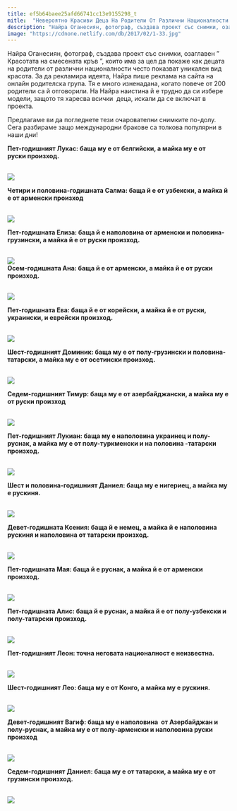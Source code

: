 ```yaml
---
title: ef5b64baee25afd66741cc13e9155298_t
mitle:  "Невероятно Красиви Деца На Родители От Различни Националности!"
description: "Найра Оганесиян, фотограф, създава проект със снимки, озаглавен &qout; Красотата на смесената кръв ’’, които има за цел да покаже как децата на родители от различни национ�"
image: "https://cdnone.netlify.com/db/2017/02/1-33.jpg"
---
```


 <p>Найра Оганесиян, фотограф, създава проект със снимки, озаглавен ” Красотата на смесената кръв ”, които има за цел да покаже как децата на родители от различни националности често показват уникален вид красота. За да рекламира идеята, Найра пише реклама на сайта на онлайн родителска група. Тя е много изненадана, когато повече от 200 родители са й отговорили. На Найра наистина й е трудно да си избере модели, защото тя харесва всички  деца, искали да се включат в проекта.</p>      <p>Предлагаме ви да погледнете тези очарователни снимките по-долу. Сега разбираме защо международни бракове са толкова популярни в наши дни!</p>  <p><strong>Пет-годишният Лукас: баща му е от белгийски, а майка му е от руски произход.</strong></p> <p> <br/><img src="https://cdnone.netlify.com/db/2017/02/1-33.jpg"/><br/></p>      <p><strong>Четири и половина-годишната Салма: баща й е от узбекски, а майка й е от арменски произход</strong></p> <p> <br/><img src="https://cdnone.netlify.com/db/2017/02/2-35.jpg"/><br/></p>  <p><strong>Пет-годишната Елиза: баща й е наполовина от арменски и половина-грузински, а майка й е от руски произход.</strong></p> <p> <br/><img src="https://cdnone.netlify.com/db/2017/02/3-35.jpg"/><br/> <strong>Осем-годишната Ана: баща й е от арменски, а майка й е от руски произход.</strong></p>      <p> <br/><img src="https://cdnone.netlify.com/db/2017/02/4-35.jpg"/><br/></p> <p><strong>Пет-годишната Ева: баща й е от корейски, а майка й е от руски, украински, и еврейски произход.</strong></p> <p> <br/><img src="https://cdnone.netlify.com/db/2017/02/5-35.jpg"/><br/></p> <p><strong>Шест-годишният Доминик: баща му е от полу-грузински и половина-татарски, а майка му е от осетински произход.</strong></p> <p> <br/><img src="https://cdnone.netlify.com/db/2017/02/6-34.jpg"/><br/></p>  <p><strong>Седем-годишният Тимур: баща му е от азербайджански, а майка му е от руски произход</strong></p>      <p> <br/><img src="https://cdnone.netlify.com/db/2017/02/7-33.jpg"/><br/></p> <p><strong>Пет-годишният Лукиан: баща му е наполовина украинец и полу-руснак, а майка му е от полу-туркменски и на половина -татарски произход.</strong></p> <p> <br/><img src="https://cdnone.netlify.com/db/2017/02/8-32.jpg"/><br/></p> <p><strong>Шест и половина-годишният Даниел: баща му е нигериец, а майка му е рускиня.</strong></p>      <p> <br/><img src="https://cdnone.netlify.com/db/2017/02/9-31.jpg"/><br/></p> <p><strong>Девет-годишната Ксения: баща й е немец, а майка й е наполовина рускиня и наполовина от татарски произход.</strong></p> <p> <br/><img src="https://cdnone.netlify.com/db/2017/02/10-27.jpg"/><br/></p> <p><strong>Пет-годишната Мая: баща й е руснак, а майка й е от арменски произход.</strong></p> <p> <br/><img src="https://cdnone.netlify.com/db/2017/02/11-26.jpg"/><br/></p>  <p><strong>Пет-годишната Алис: баща й е руснак, а майка й е от полу-узбекски и полу-татарски произход.</strong></p> <p> <br/><img src="https://cdnone.netlify.com/db/2017/02/12-20.jpg"/><br/></p> <p><strong>Пет-годишният Леон: точна неговата националност е неизвестна.</strong></p> <p> <br/><img src="https://cdnone.netlify.com/db/2017/02/13-20.jpg"/><br/></p> <p><strong>Шест-годишният Лео: баща му е от Конго, а майка му е рускиня.</strong></p> <p> <br/><img src="https://cdnone.netlify.com/db/2017/02/14-20.jpg"/><br/></p> <p><strong>Девет-годишният Вагиф: баща му е наполовина  от Азербайджан и полу-руснак, а майка му е от полу-арменски и наполовина руски произход</strong></p> <p> <br/><img src="https://cdnone.netlify.com/db/2017/02/15-18.jpg"/><br/></p>  <p><strong>Седем-годишният Даниел: баща му е от татарски, а майка му е от грузински произход.</strong></p> <p> <br/><img src="https://cdnone.netlify.com/db/2017/02/15-18.jpg"/><br/></p>       